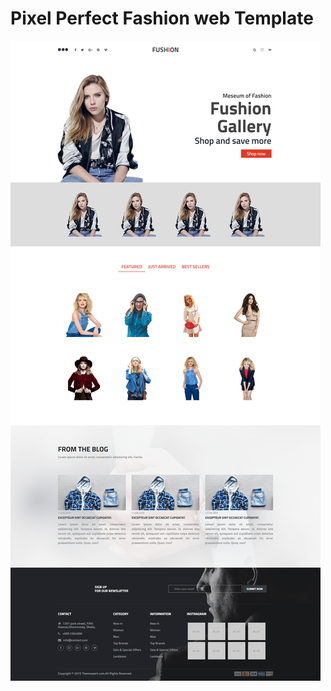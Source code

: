 # Pixel Perfect Fashion web Template

![screenshot](https://github.com/Jobayerdev/PSD2HTML-FUSHION/blob/master/PSD2HTML-FUSHION.png?raw=true)
